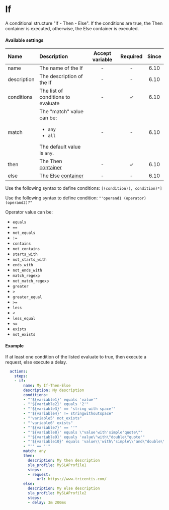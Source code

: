 # If

A conditional structure "If - Then - Else". If the conditions are true, the Then container is executed, otherwise, the Else container is executed.

#### Available settings
| Name         | Description                                                                                        | Accept variable | Required           | Since |
|:------------ |:-------------------------------------------------------------------------------------------------- |:---------------:|:------------------:|:-----:|
| name         | The name of the If                                                                                 | -               | -                  | 6.10  |
| description  | The description of the If                                                                          | -               | -                  | 6.10  |
| conditions   | The list of conditions to evaluate                                                                 | -               | &#x2713;           | 6.10  |
| match        | The "match" value can be: <ul><li>`any`</li><li>`all`</li></ul>The default value is `any`.         | -               | -                  | 6.10  |
| then         | The Then [container](container.md)                                                                 | -               | &#x2713;           | 6.10  |
| else         | The Else [container](container.md)                                                                 | -               | -                  | 6.10  |

Use the following syntax to define conditions: `[(condition)(, condition)*]`

Use the following syntax to define condition: `"'operand1 (operator) (operand2)?"`

Operator value can be: <ul><li>`equals`</li><li>`==`</li><li>`not_equals`</li><li>`!=`</li><li>`contains`</li><li>`not_contains`</li><li>`starts_with`</li><li>`not_starts_with`</li><li>`ends_with`</li><li>`not_ends_with`</li><li>`match_regexp`</li><li>`not_match_regexp`</li><li>`greater`</li><li>`>`</li><li>`greater_equal`</li><li>`>=`</li><li>`less`</li><li>`<`</li><li>`less_equal`</li><li>`<=`</li><li>`exists`</li><li>`not_exists`</li></ul>

#### Example
If at least one condition of the listed evaluate to true, then execute a request, else execute a delay.
```yaml
  actions:
    steps:
    - if:
        name: My If-Then-Else
        description: My description
        conditions:
        - "'${variable1}' equals 'value'"
        - "'${variable2}' equals '2'"
        - "'${variable3}' == 'string with space'"
        - "'${variable4}' != stringwithoutspace"
        - "'variable5' not_exists"
        - "'variable6' exists"
        - "'${variable7}' == ''"
        - "'${variable8}' equals \"value'with'simple'quote\""
        - "'${variable9}' equals 'value\"with\"double\"quote'"
        - "'${variable10}' equals 'value\\'with\"simple\\'and\"double\\'quote'"
        - "'' == ''"
        match: any
        then:
          description: My then description
          sla_profile: MySLAProfile1
          steps:
          - request:
              url: https://www.tricentis.com/
        else:
          description: My else description
          sla_profile: MySLAProfile2
          steps:
          - delay: 3m 200ms
```